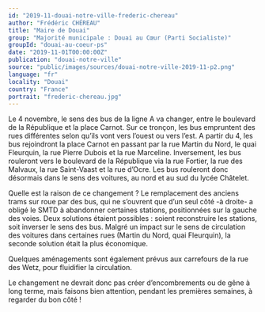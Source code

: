 ```yaml
---
id: "2019-11-douai-notre-ville-frederic-chereau"
author: "Frédéric CHÉREAU"
title: "Maire de Douai"
group: "Majorité municipale : Douai au Cœur (Parti Socialiste)"
groupId: "douai-au-coeur-ps"
date: "2019-11-01T00:00:00Z"
publication: "douai-notre-ville"
source: "public/images/sources/douai-notre-ville-2019-11-p2.png"
language: "fr"
locality: "Douai"
country: "France"
portrait: "frederic-chereau.jpg"
---
```


Le 4 novembre, le sens des bus de la ligne A va changer, entre le boulevard de la République et la place Carnot. Sur ce tronçon, les bus empruntent des rues différentes selon qu’ils vont vers l’ouest ou vers l’est. A partir du 4, les bus rejoindront la place Carnot en passant par la rue Martin du Nord, le quai Fleurquin, la rue Pierre Dubois et la rue Marceline. Inversement, les bus rouleront vers le boulevard de la République via la rue Fortier, la rue des Malvaux, la rue Saint-Vaast et la rue d’Ocre. Les bus rouleront donc désormais dans le sens des voitures, au nord et au sud du lycée Châtelet.

Quelle est la raison de ce changement ? Le remplacement des anciens trams sur roue par des bus, qui ne s’ouvrent que d’un seul côté -à droite- a obligé le SMTD à abandonner certaines stations, positionnées sur la gauche des voies. Deux solutions étaient possibles : soient reconstruire les stations, soit inverser le sens des bus. Malgré un impact sur le sens de circulation des voitures dans certaines rues (Martin du Nord, quai Fleurquin), la seconde solution était la plus économique.

Quelques aménagements sont également prévus aux carrefours de la rue des Wetz, pour fluidifier la circulation.

Le changement ne devrait donc pas créer d’encombrements ou de gêne à long terme, mais faisons bien attention, pendant les premières semaines, à regarder du bon côté !
